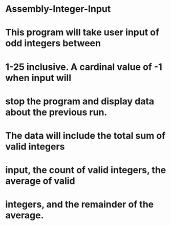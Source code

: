 # Assembly-Integer-Input

# This program will take user input of odd integers between
#	1-25 inclusive. A cardinal value of -1 when input will
#	stop the program and display data about the previous run.
#	The data will include the total sum of valid integers
#	input, the count of valid integers, the average of valid
#	integers, and the remainder of the average.
